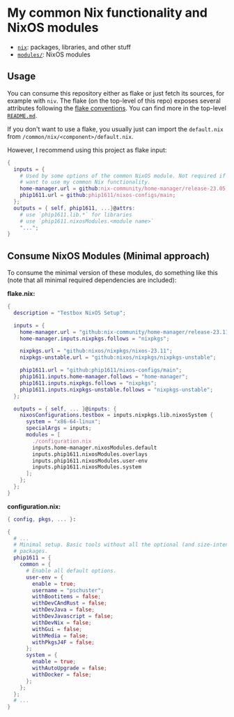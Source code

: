 # My common Nix functionality and NixOS modules

- [`nix`](./nix/README.md): packages, libraries, and other stuff
- [`modules/`](./modules/README.md): NixOS modules

## Usage

You can consume this repository either as flake or just fetch its sources,
for example with `niv`. The flake (on the top-level of this repo) exposes
several attributes following the [flake conventions](https://nixos.wiki/wiki/Flakes).
You can find more in the top-level [`README.md`](/README.md).

If you don't want to use a flake, you usually just can import the `default.nix`
from `/common/nix/<component>/default.nix`.

However, I recommend using this project as flake input:

```nix
{
  inputs = {
    # Used by some options of the common NixOS module. Not required if you only
    # want to use my common Nix functionality.
    home-manager.url = github:nix-community/home-manager/release-23.05;
    phip1611.url = github:phip1611/nixos-configs/main;
  };
  outputs = { self, phip1611, ...}@attrs:
    # use `phip1611.lib.*` for libraries
    # use `phip1611.nixosModules.<module name>`
    "...";
}
```

## Consume NixOS Modules (Minimal approach)

To consume the minimal version of these modules, do something like this
(note that all minimal required dependencies are included):

**flake.nix:**

```nix
{
  description = "Testbox NixOS Setup";

  inputs = {
    home-manager.url = "github:nix-community/home-manager/release-23.11";
    home-manager.inputs.nixpkgs.follows = "nixpkgs";

    nixpkgs.url = "github:nixos/nixpkgs/nixos-23.11";
    nixpkgs-unstable.url = "github:nixos/nixpkgs/nixpkgs-unstable";

    phip1611.url = "github:phip1611/nixos-configs/main";
    phip1611.inputs.home-manager.follows = "home-manager";
    phip1611.inputs.nixpkgs.follows = "nixpkgs";
    phip1611.inputs.nixpkgs-unstable.follows = "nixpkgs-unstable";
  };

  outputs = { self, ... }@inputs: {
    nixosConfigurations.testbox = inputs.nixpkgs.lib.nixosSystem {
      system = "x86-64-linux";
      specialArgs = inputs;
      modules = [
        ./configuration.nix
        inputs.home-manager.nixosModules.default
        inputs.phip1611.nixosModules.overlays
        inputs.phip1611.nixosModules.user-env
        inputs.phip1611.nixosModules.system
      ];
    };
  };
}
```

**configuration.nix:**

```nix
{ config, pkgs, ... }:

{
  # ...
  # Minimal setup. Basic tools without all the optional (and size-intensive)
  # packages.
  phip1611 = {
    common = {
      # Enable all default options.
      user-env = {
        enable = true;
        username = "pschuster";
        withBootitems = false;
        withDevCAndRust = false;
        withDevJava = false;
        withDevJavascript = false;
        withDevNix = false;
        withGui = false;
        withMedia = false;
        withPkgsJ4F = false;
      };
      system = {
        enable = true;
        withAutoUpgrade = false;
        withDocker = false;
      };
    };
  };
  # ...
}
```


